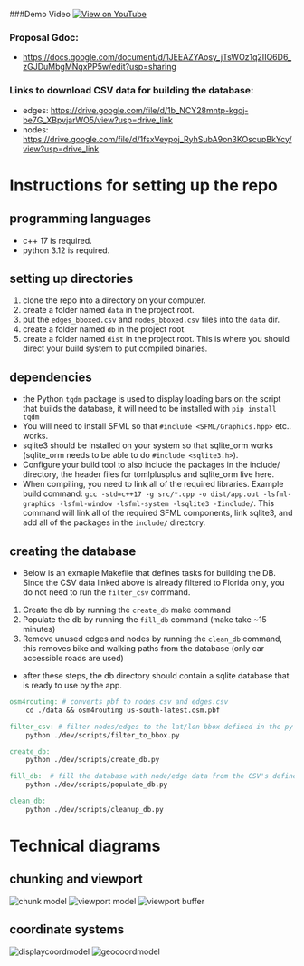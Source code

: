 ###Demo Video
[![View on YouTube](http://i.ytimg.com/vi/r-YQiXv5MA8%26amp;sa%3DD%26amp;source%3Deditors%26amp;ust%3D1723237964286127%26amp;usg%3DAOvVaw3sYSb5H7h1zUiBbR1pYu-i/hqdefault.jpg)](https://www.youtube.com/watch?v=r-YQiXv5MA8%26amp;sa%3DD%26amp;source%3Deditors%26amp;ust%3D1723237964286127%26amp;usg%3DAOvVaw3sYSb5H7h1zUiBbR1pYu-i)
### Proposal Gdoc:
- https://docs.google.com/document/d/1JEEAZYAosy_jTsWOz1q2IIQ6D6_zGJDuMbgMNqxPP5w/edit?usp=sharing
### Links to download CSV data for building the database:
- edges: https://drive.google.com/file/d/1b_NCY28mntp-kgoj-be7G_XBpvjarWO5/view?usp=drive_link
- nodes: https://drive.google.com/file/d/1fsxVeypoj_RyhSubA9on3KOscupBkYcy/view?usp=drive_link

# Instructions for setting up the repo
## programming languages
- c++ 17 is required.
- python 3.12 is required.
## setting up directories
1. clone the repo into a directory on your computer.
2. create a folder named `data` in the project root.
3. put the `edges_bboxed.csv` and `nodes_bboxed.csv` files into the `data` dir.
4. create a folder named `db` in the project root.
5. create a folder named `dist` in the project root. This is where you should direct your build system to put compiled binaries.
## dependencies
- the Python `tqdm` package is used to display loading bars on the script that builds the database, it will need to be installed with `pip install tqdm`
- You will need to install SFML so that `#include <SFML/Graphics.hpp>` etc.. works.
- sqlite3 should be installed on your system so that sqlite_orm works (sqlite_orm needs to be able to do `#include <sqlite3.h>`).
- Configure your build tool to also include the packages in the include/ directory, the header files for tomlplusplus and sqlite_orm live here.
- When compiling, you need to link all of the required libraries. Example build command: `gcc -std=c++17 -g src/*.cpp -o dist/app.out -lsfml-graphics -lsfml-window -lsfml-system -lsqlite3 -Iinclude/`. This command will link all of the required SFML components, link sqlite3, and add all of the packages in the `include/` directory.
## creating the database
- Below is an exmaple Makefile that defines tasks for building the DB. Since the CSV data linked above is already filtered to Florida only, you do not need to run the `filter_csv` command.
1. Create the db by running the `create_db` make command
2. Populate the db by running the `fill_db` command (make take ~15 minutes)
3. Remove unused edges and nodes by running the `clean_db` command, this removes bike and walking paths from the database (only car accessible roads are used)
- after these steps, the db directory should contain a sqlite database that is ready to use by the app.
```Makefile
osm4routing: # converts pbf to nodes.csv and edges.csv
	cd ./data && osm4routing us-south-latest.osm.pbf

filter_csv: # filter nodes/edges to the lat/lon bbox defined in the py file
	python ./dev/scripts/filter_to_bbox.py

create_db:
	python ./dev/scripts/create_db.py

fill_db:  # fill the database with node/edge data from the CSV's defined in the populate_db.py file
	python ./dev/scripts/populate_db.py

clean_db:
	python ./dev/scripts/cleanup_db.py
```

# Technical diagrams
## chunking and viewport
![chunk model](https://github.com/Rebeljah/osm_router/assets/3146309/991d91f5-b810-4cb7-9976-053a03d752e6)
![viewport model](https://github.com/Rebeljah/osm_router/assets/3146309/62c84eba-9382-4cf2-8678-8b8c91d987a1)
![viewport buffer](https://github.com/Rebeljah/osm_router/assets/3146309/683ff1c9-6524-4269-ba13-34fe7f740f8f)

## coordinate systems
![displaycoordmodel](https://github.com/Rebeljah/osm_router/assets/3146309/2b8e717b-9777-4741-b403-ebc93b0e4f5a)
![geocoordmodel](https://github.com/Rebeljah/osm_router/assets/3146309/43dcceca-91a2-4602-aa05-d6a2f743505f)
